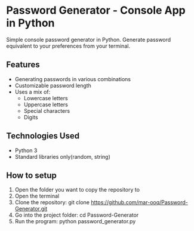 # Password Generator - Console App in Python
Simple console password generator in Python. Generate password equivalent to your preferences from your terminal.

## Features
- Generating passwords in various combinations
- Customizable password length
- Uses a mix of:
  - Lowercase letters
  - Uppercase letters
  - Special characters
  - Digits

## Technologies Used
- Python 3
- Standard libraries only(random, string)

## How to setup
1. Open the folder you want to copy the repository to
2. Open the terminal
3. Clone the repository:
   git clone https://github.com/mar-ooq/Password-Generator.git
4. Go into the project folder:
   cd Password-Generator
6. Run the program:
   python password_generator.py
